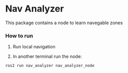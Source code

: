 # Nav Analyzer

This package contains a node to learn navegable zones

### How to run 

1. Run local navigation

2. In another terminal run the node:

```
ros2 run nav_analyzer nav_analyzer_node
```




